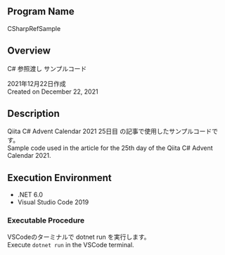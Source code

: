 ## Program Name
CSharpRefSample

## Overview
C# 参照渡し サンプルコード<br>

2021年12月22日作成<br>
Created on December 22, 2021

## Description
Qiita C# Advent Calendar 2021 25日目 の記事で使用したサンプルコードです。<br>
Sample code used in the article for the 25th day of the Qiita C# Advent Calendar 2021.


## Execution Environment
* .NET 6.0<br>
* Visual Studio Code 2019<br>

### Executable Procedure
VSCodeのターミナルで dotnet run を実行します。<br>
Execute `dotnet run` in the VSCode terminal.

